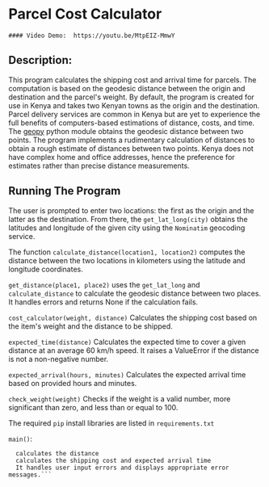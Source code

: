 # Parcel Cost Calculator
    #### Video Demo:  https://youtu.be/MtpEIZ-MmwY
## Description:
This program calculates the shipping cost and arrival time for parcels. The computation is based on the geodesic distance between the origin and destination and the parcel's weight. By default, the program is created for use in Kenya and takes two Kenyan towns as the origin and the destination. Parcel delivery services are common in Kenya but are yet to experience the full benefits of computers-based estimations of distance, costs, and time. The [geopy](https://pypi.org/project/geopy/) python module obtains the geodesic distance between two points. The program implements a rudimentary calculation of distances to obtain a rough estimate of distances between two points. Kenya does not have complex home and office addresses, hence the preference for estimates rather than precise distance measurements.

## Running The Program
The user is prompted to enter two locations: the first as the origin and the latter as the destination. From there, the `get_lat_long(city)` obtains the latitudes and longitude of the given city using the `Nominatim` geocoding service.

The function `calculate_distance(location1, location2)` computes the distance between the two locations in kilometers using the latitude and longitude coordinates.

`get_distance(place1, place2)` uses the `get_lat_long` and `calculate_distance` to calculate the geodesic distance between two places. It handles errors and returns None if the calculation fails.

`cost_calculator(weight, distance)` Calculates the shipping cost based on the item's weight and the distance to be shipped.

`expected_time(distance)` Calculates the expected time to cover a given distance at an average 60 km/h speed. It raises a ValueError if the distance is not a non-negative number.

`expected_arrival(hours, minutes)` Calculates the expected arrival time based on provided hours and minutes.

`check_weight(weight)` Checks if the weight is a valid number, more significant than zero, and less than or equal to 100.

The required `pip` install libraries are listed in `requirements.txt`

`main()`:
```Takes user input for the origin and destination locations
  calculates the distance
  calculates the shipping cost and expected arrival time
  It handles user input errors and displays appropriate error messages.```

